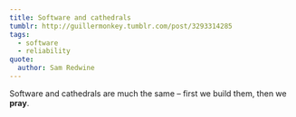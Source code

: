 ```yaml
---
title: Software and cathedrals
tumblr: http://guillermonkey.tumblr.com/post/3293314285
tags:
  - software
  - reliability
quote:
  author: Sam Redwine
---
```


Software and cathedrals are much the same – first we build them, then we **pray**.
